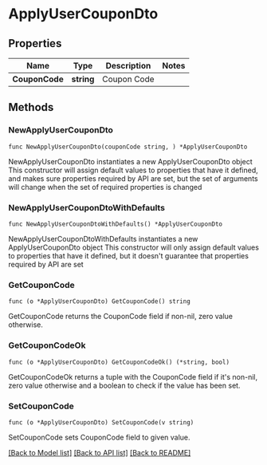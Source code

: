 # ApplyUserCouponDto

## Properties

Name | Type | Description | Notes
------------ | ------------- | ------------- | -------------
**CouponCode** | **string** | Coupon Code | 

## Methods

### NewApplyUserCouponDto

`func NewApplyUserCouponDto(couponCode string, ) *ApplyUserCouponDto`

NewApplyUserCouponDto instantiates a new ApplyUserCouponDto object
This constructor will assign default values to properties that have it defined,
and makes sure properties required by API are set, but the set of arguments
will change when the set of required properties is changed

### NewApplyUserCouponDtoWithDefaults

`func NewApplyUserCouponDtoWithDefaults() *ApplyUserCouponDto`

NewApplyUserCouponDtoWithDefaults instantiates a new ApplyUserCouponDto object
This constructor will only assign default values to properties that have it defined,
but it doesn't guarantee that properties required by API are set

### GetCouponCode

`func (o *ApplyUserCouponDto) GetCouponCode() string`

GetCouponCode returns the CouponCode field if non-nil, zero value otherwise.

### GetCouponCodeOk

`func (o *ApplyUserCouponDto) GetCouponCodeOk() (*string, bool)`

GetCouponCodeOk returns a tuple with the CouponCode field if it's non-nil, zero value otherwise
and a boolean to check if the value has been set.

### SetCouponCode

`func (o *ApplyUserCouponDto) SetCouponCode(v string)`

SetCouponCode sets CouponCode field to given value.



[[Back to Model list]](../README.md#documentation-for-models) [[Back to API list]](../README.md#documentation-for-api-endpoints) [[Back to README]](../README.md)


